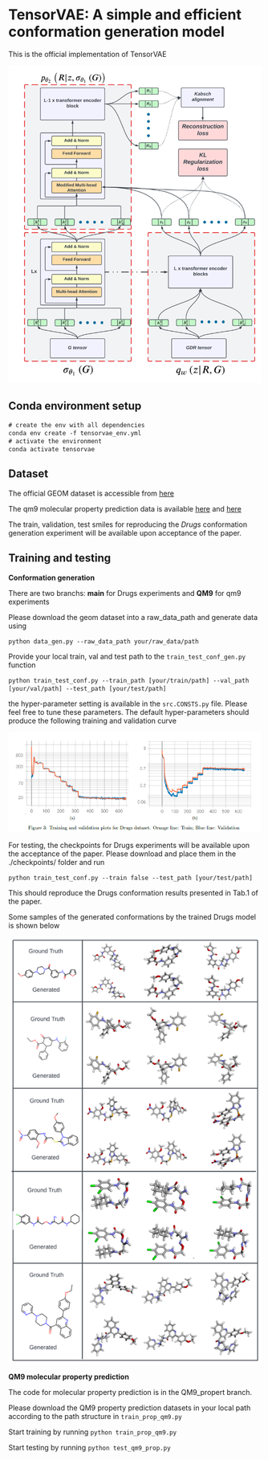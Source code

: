 # TensorVAE: A simple and efficient conformation generation model

This is the official implementation of TensorVAE

![alt text](https://github.com/yuh8/TensorVAE/blob/main/assets/TensorVAE.png)

## Conda environment setup

```
# create the env with all dependencies
conda env create -f tensorvae_env.yml
# activate the environment
conda activate tensorvae
```

## Dataset
The official GEOM dataset is accessible from [here](https://github.com/learningmatter-mit/geom)

The qm9 molecular property prediction data is available [here](https://deepchemdata.s3-us-west-1.amazonaws.com/datasets/qm9.csv) and [here](https://deepchemdata.s3-us-west-1.amazonaws.com/datasets/gdb9.tar.gz)

The train, validation, test smiles for reproducing the *Drugs* conformation generation experiment will be available upon acceptance of the paper.

## Training and testing
**Conformation generation**

There are two branchs: **main** for Drugs experiments and **QM9** for qm9 experiments

Please download the geom dataset into a raw_data_path and generate data using

```
python data_gen.py --raw_data_path your/raw_data/path
```

Provide your local train, val and test path to the ```train_test_conf_gen.py``` function

```
python train_test_conf.py --train_path [your/train/path] --val_path [your/val/path] --test_path [your/test/path] 
```

the hyper-parameter setting is available in the ```src.CONSTS.py``` file. Please feel free to tune these parameters. The default hyper-parameters should produce the following training and validation curve

![alt text](https://github.com/yuh8/TensorVAE/blob/main/assets/Train_Val%20curve.png)

For testing, the checkpoints for Drugs experiments will be available upon the acceptance of the paper. Please download and place them in the ./checkpoints/ folder and run

```
python train_test_conf.py --train false --test_path [your/test/path] 
```

This should reproduce the Drugs conformation results presented in Tab.1 of the paper.

Some samples of the generated conformations by the trained Drugs model is shown below

![alt text](https://github.com/yuh8/TensorVAE/blob/main/assets/Generated%20samples.png)

**QM9 molecular property prediction**

The code for molecular property prediction is in the QM9_propert branch.

Please download the QM9 property prediction datasets in your local path according to the path structure in ```train_prop_qm9.py```

Start training by running ```python train_prop_qm9.py```

Start testing by running ```python test_qm9_prop.py```



